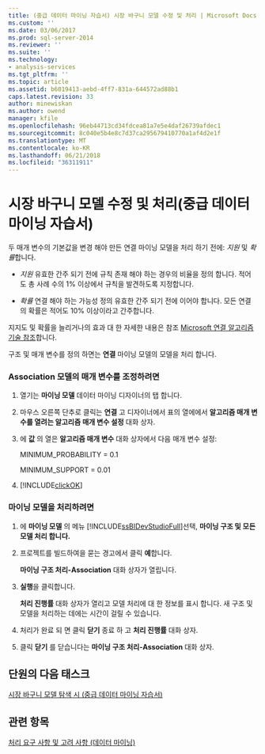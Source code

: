 ```yaml
---
title: (중급 데이터 마이닝 자습서) 시장 바구니 모델 수정 및 처리 | Microsoft Docs
ms.custom: ''
ms.date: 03/06/2017
ms.prod: sql-server-2014
ms.reviewer: ''
ms.suite: ''
ms.technology:
- analysis-services
ms.tgt_pltfrm: ''
ms.topic: article
ms.assetid: b6019413-aebd-4ff7-831a-644572ad88b1
caps.latest.revision: 33
author: minewiskan
ms.author: owend
manager: kfile
ms.openlocfilehash: 96eb44713cd34fdcea81a7e5e4daf26739afdec1
ms.sourcegitcommit: 8c040e5b4e8c7d37ca295679410770a1af4d2e1f
ms.translationtype: MT
ms.contentlocale: ko-KR
ms.lasthandoff: 06/21/2018
ms.locfileid: "36311911"
---
```

# <a name="modifying-and-processing-the-market-basket-model-intermediate-data-mining-tutorial"></a>시장 바구니 모델 수정 및 처리(중급 데이터 마이닝 자습서)
  두 매개 변수의 기본값을 변경 해야 만든 연결 마이닝 모델을 처리 하기 전에: *지원* 및 *확률*합니다.  
  
-   *지원* 유효한 간주 되기 전에 규칙 존재 해야 하는 경우의 비율을 정의 합니다. 적어도 총 사례 수의 1% 이상에서 규칙을 발견하도록 지정합니다.  
  
-   *확률* 연결 해야 하는 가능성 정의 유효한 간주 되기 전에 이어야 합니다. 모든 연결의 확률은 적어도 10% 이상이라고 간주합니다.  
  
 지지도 및 확률을 늘리거나의 효과 대 한 자세한 내용은 참조 [Microsoft 연결 알고리즘 기술 참조](../../2014/analysis-services/data-mining/microsoft-association-algorithm-technical-reference.md)합니다.  
  
 구조 및 매개 변수를 정의 하면는 **연결** 마이닝 모델의 모델을 처리 합니다.  
  
### <a name="to-adjust-the-parameters-of-the-association-model"></a>Association 모델의 매개 변수를 조정하려면  
  
1.  열기는 **마이닝 모델** 데이터 마이닝 디자이너의 탭 합니다.  
  
2.  마우스 오른쪽 단추로 클릭는 **연결** 고 디자이너에서 표의 열에에서 **알고리즘 매개 변수를 열려는 알고리즘 매개 변수 설정** 대화 상자.  
  
3.  에 **값** 의 열은 **알고리즘 매개 변수** 대화 상자에서 다음 매개 변수 설정:  
  
     MINIMUM_PROBABILITY = 0.1  
  
     MINIMUM_SUPPORT = 0.01  
  
4.  [!INCLUDE[clickOK](../includes/clickok-md.md)]  
  
### <a name="to-process-the-mining-model"></a>마이닝 모델을 처리하려면  
  
1.  에 **마이닝 모델** 의 메뉴 [!INCLUDE[ssBIDevStudioFull](../includes/ssbidevstudiofull-md.md)]선택, **마이닝 구조 및 모든 모델 처리 합니다.**  
  
2.  프로젝트를 빌드하여을 묻는 경고에서 클릭 **예**합니다.  
  
     **마이닝 구조 처리-Association** 대화 상자가 열립니다.  
  
3.  **실행**을 클릭합니다.  
  
     **처리 진행률** 대화 상자가 열리고 모델 처리에 대 한 정보를 표시 합니다. 새 구조 및 모델을 처리하는 데에는 시간이 걸릴 수 있습니다.  
  
4.  처리가 완료 되 면 클릭 **닫기** 종료 하 고 **처리 진행률** 대화 상자.  
  
5.  클릭 **닫기** 를 닫습니다는 **마이닝 구조 처리-Association** 대화 상자.  
  
## <a name="next-task-in-lesson"></a>단원의 다음 태스크  
 [시장 바구니 모델 탐색 시 &#40;중급 데이터 마이닝 자습서&#41;](../../2014/tutorials/exploring-the-market-basket-models-intermediate-data-mining-tutorial.md)  
  
## <a name="see-also"></a>관련 항목  
 [처리 요구 사항 및 고려 사항 &#40;데이터 마이닝&#41;](../../2014/analysis-services/data-mining/processing-requirements-and-considerations-data-mining.md)  
  
  